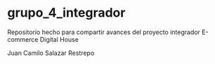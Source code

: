 # grupo_4_integrador
Repositorio hecho para compartir avances del proyecto integrador E-commerce Digital House


Juan Camilo Salazar Restrepo

